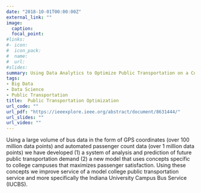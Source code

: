 ```yaml
---
date: "2018-10-01T00:00:00Z"
external_link: ""
image:
  caption: 
  focal_point: 
#links:
#- icon: 
#  icon_pack: 
#  name: 
#  url: 
#slides: 
summary: Using Data Analytics to Optimize Public Transportation on a College Campus
tags:
- Big Data
- Data Science
- Public Transportation
title:  Public Transportation Optimization 
url_code: ""
url_pdf: "https://ieeexplore.ieee.org/abstract/document/8631444/"
url_slides: ""
url_video: ""
---
```


Using a large volume of bus data in the form of GPS coordinates (over 100 million data points) and automated
passenger count data (over 1 million data points) we have developed (1) a system of analysis and prediction of future public transportation demand (2) a new model that uses concepts specific to college campuses that maximizes passenger satisfaction. Using these concepts we improve service of a model college public transportation service and more specifically the Indiana University Campus Bus Service (IUCBS).

